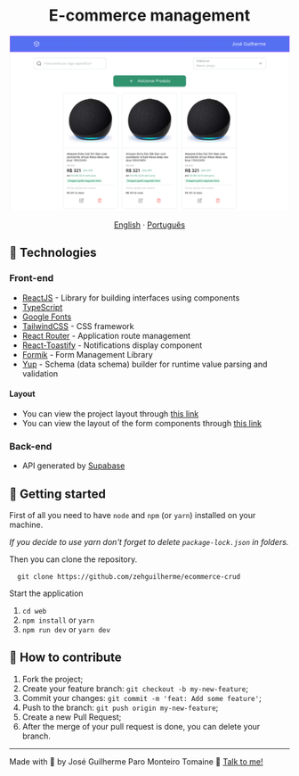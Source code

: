 <h1 align="center">
  E-commerce management
</h1>

![Screenshot from Home page](./.github/img/home.png)

<div align="center">
  <a href="README.md">English</a>
  ·
  <a href="README-pt.md">Português</a>
</div>

## 🚀 Technologies

### Front-end

- [ReactJS](https://react.dev/) - Library for building interfaces using components
- [TypeScript](https://www.typescriptlang.org/)
- [Google Fonts](https://fonts.google.com/)
- [TailwindCSS](https://tailwindcss.com/) - CSS framework
- [React Router](https://reactrouter.com/en/main) - Application route management
- [React-Toastify](https://www.npmjs.com/package/react-toastify) - Notifications display component
- [Formik](https://formik.org/) - Form Management Library
- [Yup](https://github.com/jquense/yup) - Schema (data schema) builder for runtime value parsing and validation

#### Layout

- You can view the project layout through [this link](https://www.figma.com/file/IohYm7tDAtTJFNl5ejls6R/Gerenciamento-de-E-commerce?type=design&node-id=0%3A1&mode=design&t=wHUPqJtMRDYErRoG-1)
- You can view the layout of the form components through [this link](https://www.figma.com/community/file/1148375559326132425)

### Back-end

- API generated by [Supabase](https://supabase.com/)

## 🚀 Getting started

First of all you need to have `node` and `npm` (or `yarn`) installed on your machine.

*If you decide to use yarn don't forget to delete `package-lock.json` in folders.*

Then you can clone the repository.

```code
  git clone https://github.com/zehguilherme/ecommerce-crud
```

Start the application

1. `cd web`
2. `npm install` or `yarn`
3. `npm run dev` or `yarn dev`

## 🤔 How to contribute

1. Fork the project;
2. Create your feature branch: `git checkout -b my-new-feature`;
3. Commit your changes: `git commit -m 'feat: Add some feature'`;
4. Push to the branch: `git push origin my-new-feature`;
5. Create a new Pull Request;
6. After the merge of your pull request is done, you can delete your branch.

---

Made with 💟 by José Guilherme Paro Monteiro Tomaine 👋 [Talk to me!](https://www.linkedin.com/in/josé-guilherme-paro-monteiro-tomaine/)